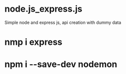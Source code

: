 # node.js_express.js
Simple node and express js, api creation with dummy data

# nmp i express
# npm i --save-dev nodemon
#
